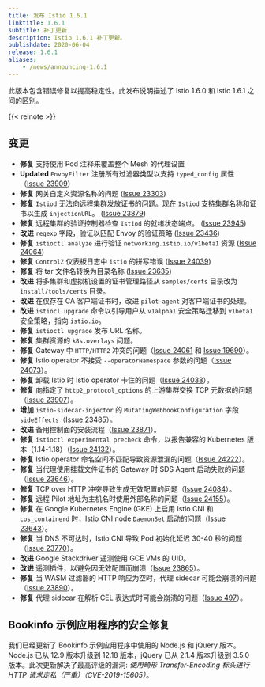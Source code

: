 ```yaml
---
title: 发布 Istio 1.6.1
linktitle: 1.6.1
subtitle: 补丁更新
description: Istio 1.6.1 补丁更新。
publishdate: 2020-06-04
release: 1.6.1
aliases:
    - /news/announcing-1.6.1
---
```


此版本包含错误修复以提高稳定性。此发布说明描述了 Istio 1.6.0 和 Istio 1.6.1 之间的区别。

{{< relnote >}}

## 变更

- **修复** 支持使用 Pod 注释来覆盖整个 Mesh 的代理设置
- **Updated** `EnvoyFilter` 注册所有过滤器类型以支持 `typed_config` 属性（[Issue 23909](https://github.com/istio/istio/issues/23909)）
- **修复** 网关自定义资源名称的问题 ([Issue 23303](https://github.com/istio/istio/issues/23303))
- **修复** `Istiod` 无法向远程集群发放证书的问题。现在 `Istiod` 支持集群名称和证书以生成 `injectionURL`。 ([Issue 23879](https://github.com/istio/istio/issues/23879))
- **修复** 远程集群的验证控制器检查 `Istiod` 的就绪状态端点。 ([Issue 23945](https://github.com/istio/istio/issues/23945))
- **改进** `regexp` 字段，验证以匹配 Envoy 的验证策略 ([Issue 23436](https://github.com/istio/istio/issues/23436))
- **修复** `istioctl analyze` 进行验证 `networking.istio.io/v1beta1` 资源 ([Issue 24064](https://github.com/istio/istio/issues/24064))
- **修复** `ControlZ` 仪表板日志中 `istio` 的拼写错误 ([Issue 24039](https://github.com/istio/istio/issues/24039))
- **修复** 将 tar 文件名转换为目录名称 ([Issue 23635](https://github.com/istio/istio/issues/23635))
- **改进** 将多集群和虚拟机设置的证书管理路径从 `samples/certs` 目录改为 `install/tools/certs` 目录。
- **改进** 在仅存在 CA 客户端证书时，改进 `pilot-agent` 对客户端证书的处理。
- **改进** `istiocl upgrade` 命令以引导用户从 `v1alpha1` 安全策略迁移到 `v1beta1` 安全策略，指向 `istio.io`。
- **修复** `istioctl upgrade` 发布 URL 名称。
- **修复** 集群资源的 `k8s.overlays` 问题。
- **修复** Gateway 中 `HTTP/HTTP2` 冲突的问题（[Issue 24061](https://github.com/istio/istio/issues/24061) 和 [Issue 19690](https://github.com/istio/istio/issues/19690)）。
- **修复** Istio operator 不接受 `--operatorNamespace` 参数的问题（[Issue 24073](https://github.com/istio/istio/issues/24073)）。
- **修复** 卸载 Istio 时 Istio operator 卡住的问题（[Issue 24038](https://github.com/istio/istio/issues/24038)）。
- **修复** 向指定了 `http2_protocol_options` 的上游集群交换 TCP 元数据的问题（[Issue 23907](https://github.com/istio/istio/issues/23907)）。
- **增加** `istio-sidecar-injector` 的 `MutatingWebhookConfiguration` 字段 `sideEffects`（[Issue 23485](https://github.com/istio/istio/issues/23485)）。
- **改进** 备用控制面的安装流程（[Issue 23871](https://github.com/istio/istio/issues/23871)）。
- **修复** `istioctl experimental precheck` 命令，以报告兼容的 Kubernetes 版本（1.14-1.18）（[Issue 24132](https://github.com/istio/istio/issues/24132)）。
- **修复** Istio operator 命名空间不匹配导致资源泄漏的问题（[Issue 24222](https://github.com/istio/istio/issues/24222)）。
- **修复** 当代理使用挂载文件证书的 Gateway 时 SDS Agent 启动失败的问题（[Issue 23646](https://github.com/istio/istio/issues/23646)）。
- **修复** TCP over HTTP 冲突导致生成无效配置的问题（[Issue 24084](https://github.com/istio/istio/issues/24084)）。
- **修复** 远程 Pilot 地址为主机名时使用外部名称的问题（[Issue 24155](https://github.com/istio/istio/issues/24155)）。
- **修复** 在 Google Kubernetes Engine (GKE) 上启用 Istio CNI 和 `cos_containerd` 时，Istio CNI node `DaemonSet` 启动的问题（[Issue 23643](https://github.com/istio/istio/issues/23643)）。
- **修复** 当 DNS 不可达时，Istio CNI 导致 Pod 初始化延迟 30-40 秒的问题（[Issue 23770](https://github.com/istio/istio/issues/23770)）。
- **改进** Google Stackdriver 遥测使用 GCE VMs 的 UID。
- **改进** 遥测插件，以避免因无效配置而崩溃（[Issue 23865](https://github.com/istio/istio/issues/23865)）。
- **修复** 当 WASM 过滤器的 HTTP 响应为空时，代理 sidecar 可能会崩溃的问题（[Issue 23890](https://github.com/istio/istio/issues/23890)）。
- **修复** 代理 sidecar 在解析 CEL 表达式时可能会崩溃的问题（[Issue 497](https://github.com/envoyproxy/envoy-wasm/issues/497)）。

## Bookinfo 示例应用程序的安全修复

我们已经更新了 Bookinfo 示例应用程序中使用的 Node.js 和 jQuery 版本。Node.js 已从 12.9 版本升级到 12.18 版本，jQuery 已从 2.1.4 版本升级到 3.5.0 版本。此次更新解决了最高评级的漏洞:
*使用畸形 Transfer-Encoding 标头进行 HTTP 请求走私（严重）（CVE-2019-15605）*。
